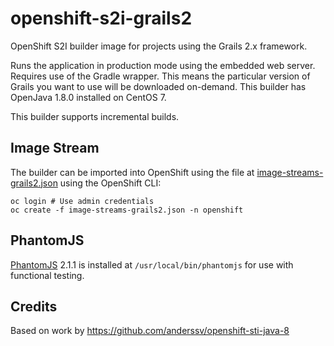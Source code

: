 openshift-s2i-grails2
=====================

OpenShift S2I builder image for projects using the Grails 2.x framework.

Runs the application in production mode using the embedded web server. Requires use
of the Gradle wrapper. This means the particular version of
Grails you want to use will be downloaded on-demand. This builder has
OpenJava 1.8.0 installed on CentOS 7.

This builder supports incremental builds.

Image Stream
------------
The builder can be imported into OpenShift using the file at [image-streams-grails2.json](https://bitbucket.org/double16/openshift-s2i-grails2/raw/9e2cd965dfc451d67470133e85b834f56776fda5/image-streams-grails2.json) using the OpenShift CLI:

```shell
oc login # Use admin credentials
oc create -f image-streams-grails2.json -n openshift
```

PhantomJS
---------
[PhantomJS](http://phantomjs.org) 2.1.1 is installed at `/usr/local/bin/phantomjs` for use with functional testing.

Credits
-------

Based on work by https://github.com/anderssv/openshift-sti-java-8

